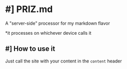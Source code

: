 # #] PRIZ.md
A "server-side" processor for my markdown flavor

*it processes on whichever device calls it

## #] How to use it
Just call the site with your content in the `content` header
